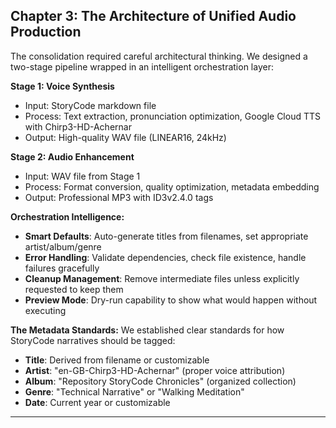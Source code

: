 ## Chapter 3: The Architecture of Unified Audio Production

The consolidation required careful architectural thinking. We designed a two-stage pipeline wrapped in an intelligent orchestration layer:

**Stage 1: Voice Synthesis**
- Input: StoryCode markdown file
- Process: Text extraction, pronunciation optimization, Google Cloud TTS with Chirp3-HD-Achernar
- Output: High-quality WAV file (LINEAR16, 24kHz)

**Stage 2: Audio Enhancement**
- Input: WAV file from Stage 1
- Process: Format conversion, quality optimization, metadata embedding
- Output: Professional MP3 with ID3v2.4.0 tags

**Orchestration Intelligence:**
- **Smart Defaults**: Auto-generate titles from filenames, set appropriate artist/album/genre
- **Error Handling**: Validate dependencies, check file existence, handle failures gracefully
- **Cleanup Management**: Remove intermediate files unless explicitly requested to keep them
- **Preview Mode**: Dry-run capability to show what would happen without executing

**The Metadata Standards:**
We established clear standards for how StoryCode narratives should be tagged:
- **Title**: Derived from filename or customizable
- **Artist**: "en-GB-Chirp3-HD-Achernar" (proper voice attribution)
- **Album**: "Repository StoryCode Chronicles" (organized collection)
- **Genre**: "Technical Narrative" or "Walking Meditation"
- **Date**: Current year or customizable

---


